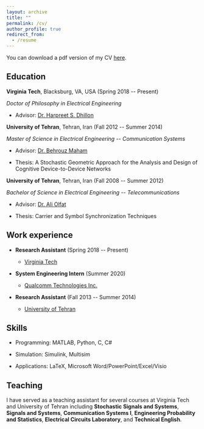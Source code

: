 ```yaml
---
layout: archive
title: ""
permalink: /cv/
author_profile: true
redirect_from:
  - /resume
---
```


You can download a pdf version of my CV [here](CV_MortezaBanagar.pdf).

Education
-----------
**Virginia Tech**, Blacksburg, VA, USA (Spring 2018 -- Present)

*Doctor of Philosophy in Electrical Engineering*

* Advisor: [Dr. Harpreet S. Dhillon](https://www.dhillon.ece.vt.edu/)

**University of Tehran**, Tehran, Iran (Fall 2012 -- Summer 2014)

*Master of Science in Electrical Engineering -- Communication Systems*

* Advisor: [Dr. Behrouz Maham](https://sites.google.com/site/behrouzmaham/)

* Thesis: A Stochastic Geometric Approach for the Analysis and Design of Cognitive Device-to-Device Networks

**University of Tehran**, Tehran, Iran (Fall 2008 -- Summer 2012)

*Bachelor of Science in Electrical Engineering -- Telecommunications*

* Advisor: [Dr. Ali Olfat](https://ece.ut.ac.ir/en/~aolfat)

* Thesis: Carrier and Symbol Synchronization Techniques


Work experience
-----------
* **Research Assistant** (Spring 2018 -- Present)
  * [Virginia Tech](https://vt.edu)

* **System Engineering Intern** (Summer 2020)
  * [Qualcomm Technologies Inc.](https://www.qualcomm.com)
  
* **Research Assistant** (Fall 2013 -- Summer 2014)
  * [University of Tehran](https://ut.ac.ir/en)
  
Skills
-----------
* Programming: MATLAB, Python, C, C#

* Simulation: Simulink, Multisim

* Applications: LaTeX, Microsoft Word/PowerPoint/Excel/Visio  
  
Teaching
-----------
I have served as a teaching assistant for several courses at Virginia Tech and University of Tehran including **Stochastic Signals and Systems**, **Signals and Systems**, **Communication Systems I**, **Engineering Probability and Statistics**, **Electrical Circuits Laboratory**, and **Technical English**.

